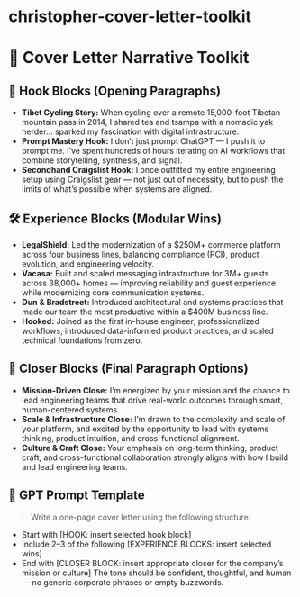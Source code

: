 # christopher-cover-letter-toolkit

# 🧰 Cover Letter Narrative Toolkit

## 📍 Hook Blocks (Opening Paragraphs)

- **Tibet Cycling Story:** When cycling over a remote 15,000-foot Tibetan mountain pass in 2014, I shared tea and tsampa with a nomadic yak herder… sparked my fascination with digital infrastructure.
- **Prompt Mastery Hook:** I don’t just prompt ChatGPT — I push it to prompt me. I’ve spent hundreds of hours iterating on AI workflows that combine storytelling, synthesis, and signal.
- **Secondhand Craigslist Hook:** I once outfitted my entire engineering setup using Craigslist gear — not just out of necessity, but to push the limits of what’s possible when systems are aligned.

## 🛠 Experience Blocks (Modular Wins)

- **LegalShield:** Led the modernization of a $250M+ commerce platform across four business lines, balancing compliance (PCI), product evolution, and engineering velocity.
- **Vacasa:** Built and scaled messaging infrastructure for 3M+ guests across 38,000+ homes — improving reliability and guest experience while modernizing core communication systems.
- **Dun & Bradstreet:** Introduced architectural and systems practices that made our team the most productive within a $400M business line.
- **Hooked:** Joined as the first in-house engineer; professionalized workflows, introduced data-informed product practices, and scaled technical foundations from zero.

## 🎯 Closer Blocks (Final Paragraph Options)

- **Mission-Driven Close:** I’m energized by your mission and the chance to lead engineering teams that drive real-world outcomes through smart, human-centered systems.
- **Scale & Infrastructure Close:** I’m drawn to the complexity and scale of your platform, and excited by the opportunity to lead with systems thinking, product intuition, and cross-functional alignment.
- **Culture & Craft Close:** Your emphasis on long-term thinking, product craft, and cross-functional collaboration strongly aligns with how I build and lead engineering teams.

## 🤖 GPT Prompt Template

> Write a one-page cover letter using the following structure:
- Start with [HOOK: insert selected hook block]
- Include 2–3 of the following [EXPERIENCE BLOCKS: insert selected wins]
- End with [CLOSER BLOCK: insert appropriate closer for the company’s mission or culture]
The tone should be confident, thoughtful, and human — no generic corporate phrases or empty buzzwords.
>